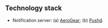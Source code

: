 ## Technology stack
- Notification server: (a) [AeroGear](https://aerogear.org/); (b) [Pushd](https://github.com/rs/pushd).
